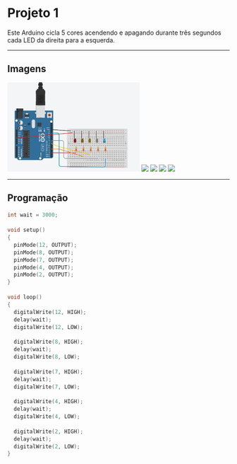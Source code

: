 # Projeto 1

Este Arduino cicla 5 cores acendendo e apagando durante três segundos cada LED da direita para a esquerda.

---

## Imagens

<img src="Imagens/project-1-1.jpeg" width="300">
<img src="ProjetoArduino/Projeto 1/Imagens/project-1-2.jpeg" width="300">
<img src="ProjetoArduino/Projeto 1/Imagens/project-1-3.jpeg" width="300">
<img src="ProjetoArduino/Projeto 1/Imagens/project-1-4.jpeg" width="300">
<img src="ProjetoArduino/Projeto 1/Imagens/project-1-5.jpeg" width="300">

---

## Programação

```cpp
int wait = 3000;

void setup()
{
  pinMode(12, OUTPUT);
  pinMode(8, OUTPUT);
  pinMode(7, OUTPUT);
  pinMode(4, OUTPUT);
  pinMode(2, OUTPUT);
}

void loop()
{
  digitalWrite(12, HIGH);
  delay(wait);
  digitalWrite(12, LOW);
  
  digitalWrite(8, HIGH);
  delay(wait);
  digitalWrite(8, LOW);
  
  digitalWrite(7, HIGH);
  delay(wait);
  digitalWrite(7, LOW);
  
  digitalWrite(4, HIGH);
  delay(wait);
  digitalWrite(4, LOW);
  
  digitalWrite(2, HIGH);
  delay(wait);
  digitalWrite(2, LOW);
}

